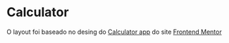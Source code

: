 # Calculator

O layout foi baseado no desing do [Calculator app](https://www.frontendmentor.io/challenges/calculator-app-9lteq5N29) do site [Frontend Mentor](https://www.frontendmentor.io/)
